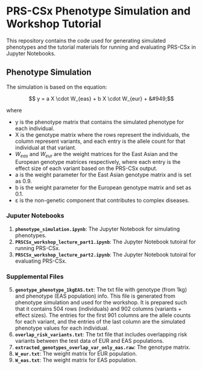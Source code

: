 # PRS-CSx Phenotype Simulation and Workshop Tutorial

This repository contains the code used for generating simulated phenotypes and the tutorial materials for running and evaluating PRS-CSx in Jupyter Notebooks.

## Phenotype Simulation
The simulation is based on the equation:

  $$ y = a X \cdot W_{eas} + b X \cdot W_{eur} + &#949;$$

where
- y is the phenotype matrix that contains the simulated phenotype for each individual.
- X is the genotype matrix where the rows represent the individuals, the column represent variants, and each entry is the allele count for that individual at that variant.
- $W_{eas}$ and $W_{eur}$ are the weight matrices for the East Asian and the European genotype matrices respectively, where each entry is the effect size of each variant based on the PRS-CSx output.
- a is the weight parameter for the East Asian genotype matrix and is set as 0.9.
- b is the weight parameter for the European genotype matrix and set as 0.1.
- &#949; is the non-genetic component that contributes to complex diseases.

### Juputer Notebooks
1. **`phenotype_simulation.ipynb`**: The Jupyter Notebook for simulating phenotypes.
2. **`PRSCSx_workshop_lecture_part1.ipynb`**: The Jupyter Notebook tutoiral for running PRS-CSx.
3. **`PRSCSx_workshop_lecture_part2.ipynb`**: The Jupyter Notebook tutoiral for evaluating PRS-CSx.

### Supplemental Files
5. **`genotype_phenotype_1kgEAS.txt`**: The txt file with genotype (from 1kg) and phenotype (EAS population) info. This file is generated from phenotype simulation and used for the workshop. It is prepared such that it contains 504 rows (individuals) and 902 columns (variants + effect sizes). The entries for the first 901 columns are the allele counts for each variant, and the entries of the last column are the simulated phenotype values for each individual.
6. **`overlap_risk_variants.txt`**: The txt file that includes overlapping risk variants between the test data of EUR and EAS populations.
7. **`extracted_genotypes_overlap_var_only_eas.raw`**: The genotype matrix.
8. **`W_eur.txt`**: The weight matrix for EUR population.
9. **`W_eas.txt`**: The weight matrix for EAS population.
